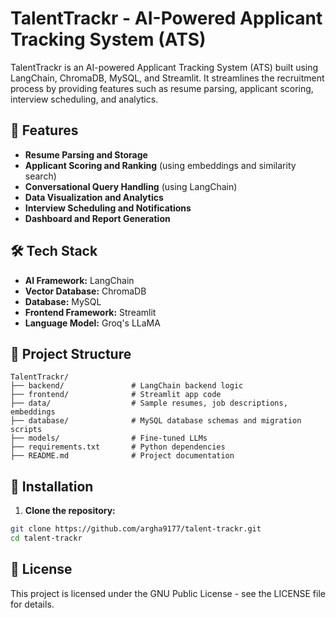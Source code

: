 # TalentTrackr - AI-Powered Applicant Tracking System (ATS)

TalentTrackr is an AI-powered Applicant Tracking System (ATS) built using LangChain, ChromaDB, MySQL, and Streamlit. It streamlines the recruitment process by providing features such as resume parsing, applicant scoring, interview scheduling, and analytics.

## 🚀 Features

- **Resume Parsing and Storage**
- **Applicant Scoring and Ranking** (using embeddings and similarity search)
- **Conversational Query Handling** (using LangChain)
- **Data Visualization and Analytics**
- **Interview Scheduling and Notifications**
- **Dashboard and Report Generation**

## 🛠️ Tech Stack

- **AI Framework:** LangChain
- **Vector Database:** ChromaDB
- **Database:** MySQL
- **Frontend Framework:** Streamlit
- **Language Model:** Groq's LLaMA

## 📂 Project Structure

```plaintext
TalentTrackr/  
├── backend/               # LangChain backend logic  
├── frontend/              # Streamlit app code  
├── data/                  # Sample resumes, job descriptions, embeddings  
├── database/              # MySQL database schemas and migration scripts  
├── models/                # Fine-tuned LLMs  
├── requirements.txt       # Python dependencies  
├── README.md              # Project documentation
```
## 🔨 Installation

1. **Clone the repository:**
```bash
git clone https://github.com/argha9177/talent-trackr.git
cd talent-trackr
```


## 📜 License
This project is licensed under the GNU Public License - see the LICENSE file for details.
